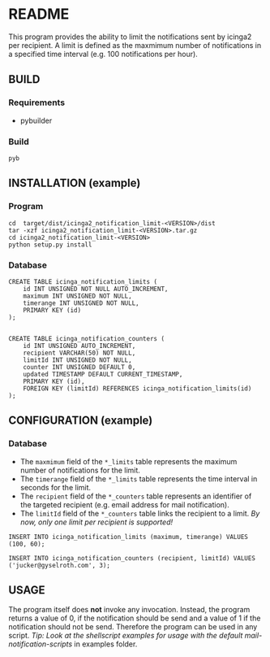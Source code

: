 # README
This program provides the ability to limit the notifications sent by icinga2 per recipient.
A limit is defined as the maxmimum number of notifications in a specified time interval (e.g. 100 notifications per hour).

## BUILD
### Requirements
* pybuilder
### Build
```
pyb
```
## INSTALLATION (example)
### Program
```
cd  target/dist/icinga2_notification_limit-<VERSION>/dist
tar -xzf icinga2_notification_limit-<VERSION>.tar.gz
cd icinga2_notification_limit-<VERSION>
python setup.py install
```
### Database
```
CREATE TABLE icinga_notification_limits (
    id INT UNSIGNED NOT NULL AUTO_INCREMENT,
    maximum INT UNSIGNED NOT NULL,
    timerange INT UNSIGNED NOT NULL,
    PRIMARY KEY (id)
);


CREATE TABLE icinga_notification_counters (
    id INT UNSIGNED AUTO_INCREMENT,
    recipient VARCHAR(50) NOT NULL,
    limitId INT UNSIGNED NOT NULL,
    counter INT UNSIGNED DEFAULT 0,
    updated TIMESTAMP DEFAULT CURRENT_TIMESTAMP,
    PRIMARY KEY (id),
    FOREIGN KEY (limitId) REFERENCES icinga_notification_limits(id)
);
```
## CONFIGURATION (example)
### Database
* The `maxmimum` field of the `*_limits` table represents the maximum number of notifications for the limit.
* The `timerange` field of the `*_limits` table represents the time interval in seconds for the limit.
* The `recipient` field of the `*_counters` table represents an identifier of the targeted recipient (e.g. email address for mail notification).
* The `limitId` field of the `*_counters` table links the recipient to a limit.
_By now, only one limit per recipient is supported!_

```
INSERT INTO icinga_notification_limits (maximum, timerange) VALUES (100, 60);

INSERT INTO icinga_notification_counters (recipient, limitId) VALUES ('jucker@gyselroth.com', 3);
```

## USAGE
The program itself does __not__ invoke any invocation.
Instead, the program returns a value of 0, if the notification should be send and a value of 1 if the notification should not be send.
Therefore the program can be used in any script.
_Tip: Look at the shellscript examples for usage with the default mail-notification-scripts_ in examples folder.
